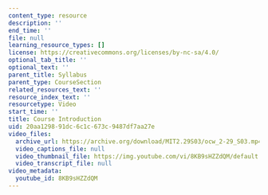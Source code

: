 ```yaml
---
content_type: resource
description: ''
end_time: ''
file: null
learning_resource_types: []
license: https://creativecommons.org/licenses/by-nc-sa/4.0/
optional_tab_title: ''
optional_text: ''
parent_title: Syllabus
parent_type: CourseSection
related_resources_text: ''
resource_index_text: ''
resourcetype: Video
start_time: ''
title: Course Introduction
uid: 20aa1298-91dc-6c1c-673c-9487df7aa27e
video_files:
  archive_url: https://archive.org/download/MIT2.29S03/ocw_2-29_S03.mp4
  video_captions_file: null
  video_thumbnail_file: https://img.youtube.com/vi/8KB9sHZZdQM/default.jpg
  video_transcript_file: null
video_metadata:
  youtube_id: 8KB9sHZZdQM
---
```

